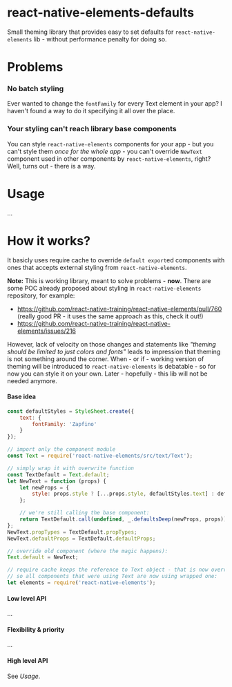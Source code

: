 react-native-elements-defaults
==============================

Small theming library that provides easy to set defaults for `react-native-elements` lib - without performance penalty for doing so.

# Problems

### No batch styling

Ever wanted to change the `fontFamily` for every Text element in your app? I haven't found a way to do it specifying it all over the place.

### Your styling can't reach library base components

You can style `react-native-elements` components for your app - but you can't style them *once for the whole app* - you can't override `NewText` component used in other components by `react-native-elements`, right? Well, turns out - there is a way.

# Usage

...

# How it works?

It basicly uses require cache to override `default export`ed components with ones that accepts external styling from `react-native-elements`.

**Note:** This is working library, meant to solve problems - **now**. There are some POC already proposed about styling in `react-native-elements` repository, for example:

* https://github.com/react-native-training/react-native-elements/pull/760 (really good PR - it uses the same approach as this, check it out!)
* https://github.com/react-native-training/react-native-elements/issues/216

However, lack of velocity on those changes and statements like *"theming should be limited to just colors and fonts"* leads to impression that theming is not something around the corner.
When - or if - working version of theming will be introduced to `react-native-elements` is debatable - so for now you can style it on your own. Later - hopefully - this lib will not be needed anymore.

#### Base idea

```javascript
const defaultStyles = StyleSheet.create({
    text: {
        fontFamily: 'Zapfino'
    }
});

// import only the component module
const Text = require('react-native-elements/src/text/Text');

// simply wrap it with overwrite function
const TextDefault = Text.default;
let NewText = function (props) {
    let newProps = {
        style: props.style ? [...props.style, defaultStyles.text] : defaultStyles.text,
    };

    // we're still calling the base component:
    return TextDefault.call(undefined, _.defaultsDeep(newProps, props));
};
NewText.propTypes = TextDefault.propTypes;
NewText.defaultProps = TextDefault.defaultProps;

// override old component (where the magic happens):
Text.default = NewText;

// require cache keeps the reference to Text object - that is now overriden,
// so all components that were using Text are now using wrapped one:
let elements = require('react-native-elements');
```

#### Low level API

...

#### Flexibility & priority

...


#### High level API

See _Usage_.
